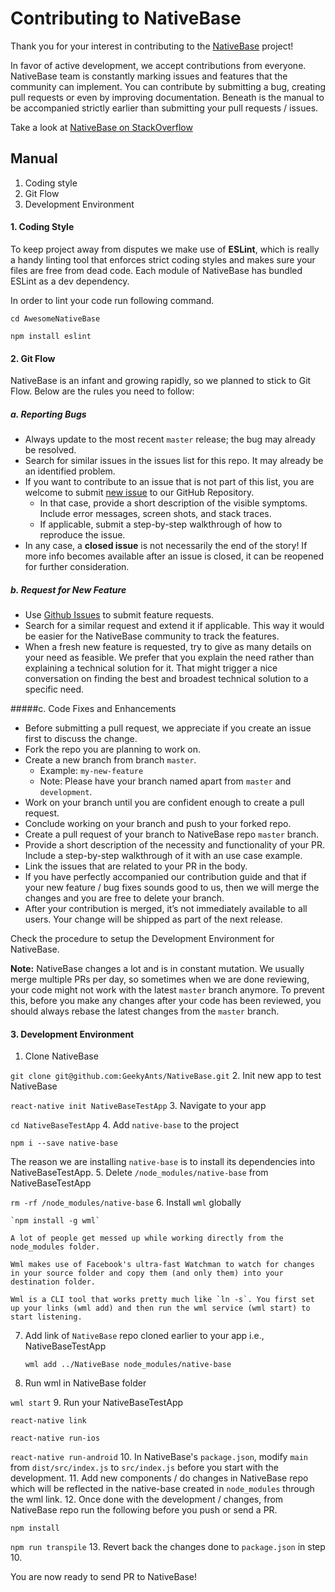 # Contributing to NativeBase

Thank you for your interest in contributing to the [NativeBase](https://nativebase.io/) project!

In favor of active development, we accept contributions from everyone. NativeBase team is constantly marking issues and features that the community can implement. You can contribute by submitting a bug, creating pull requests or even by improving documentation. Beneath is the manual to be accompanied strictly earlier than submitting your pull requests / issues.

Take a look at [NativeBase on StackOverflow](http://stackoverflow.com/questions/tagged/native-base)


## Manual

1. Coding style
2. Git Flow
3. Development Environment


#### 1. Coding Style

To keep project away from disputes we make use of **ESLint**, which is really a handy linting tool that enforces strict coding styles and makes sure your files are free from dead code. Each module of NativeBase has bundled ESLint as a dev dependency.

In order to lint your code run following command.

```
cd AwesomeNativeBase

npm install eslint
```


#### 2. Git Flow

NativeBase is an infant and growing rapidly, so we planned to stick to Git Flow. Below are the rules you need to follow:

##### a. Reporting Bugs

-	Always update to the most recent `master` release; the bug may already be resolved.
-	Search for similar issues in the issues list for this repo. It may already be an identified problem.
-	If you want to contribute to an issue that is not part of this list, you are welcome to submit [new issue](https://github.com/GeekyAnts/NativeBase/issues/new) to our GitHub Repository.
	-	In that case, provide a short description of the visible symptoms. Include error messages, screen shots, and stack traces.
	-	If applicable, submit a step-by-step walkthrough of how to reproduce the issue.
-	In any case, a **closed issue** is not necessarily the end of the story! If more info becomes available after an issue is closed, it can be reopened for further consideration.


##### b. Request for New Feature

-	Use [Github Issues](https://github.com/GeekyAnts/NativeBase/issues) to submit feature requests.
-	Search for a similar request and extend it if applicable. This way it would be easier for the NativeBase community to track the features.
-	When a fresh new feature is requested, try to give as many details on your need as feasible. We prefer that you explain the need rather than explaining a technical solution for it. That might trigger a nice conversation on finding the best and broadest technical solution to a specific need.


#####c. Code Fixes and Enhancements

-	Before submitting a pull request, we appreciate if you create an issue first to discuss the change.
-	Fork the repo you are planning to work on.
-	Create a new branch from branch `master`.
    -  Example: `my-new-feature`
    -  Note: Please have your branch named apart from `master` and `development`.
-	Work on your branch until you are confident enough to create a pull request.
-	Conclude working on your branch and push to your forked repo.
-	Create a pull request of your branch to NativeBase repo `master` branch.
-	Provide a short description of the necessity and functionality of your PR. Include a step-by-step walkthrough of it with an use case example.
-	Link the issues that are related to your PR in the body.
-	If you have perfectly accompanied our contribution guide and that if your new feature / bug fixes sounds good to us, then we will merge the changes and you are free to delete your branch.
-	After your contribution is merged, it’s not immediately available to all users. Your change will be shipped as part of the next release.

Check the procedure to setup the Development Environment for NativeBase.


**Note:** NativeBase changes a lot and is in constant mutation. We usually merge multiple PRs per day, so sometimes when we are done reviewing, your code might not work with the latest `master` branch anymore. To prevent this, before you make any changes after your code has been reviewed, you should always rebase the latest changes from the `master` branch.


#### 3. Development Environment

1. Clone NativeBase

  `git clone git@github.com:GeekyAnts/NativeBase.git`
2. Init new app to test NativeBase
  
  `react-native init NativeBaseTestApp`
3. Navigate to your app

   `cd NativeBaseTestApp`
4. Add `native-base` to the project
  
  `npm i --save native-base`

  The reason we are installing `native-base` is to install its dependencies into NativeBaseTestApp.
5. Delete `/node_modules/native-base` from NativeBaseTestApp
  
  `rm -rf /node_modules/native-base`
6. Install `wml` globally
  	
  	`npm install -g wml`
	
	A lot of people get messed up while working directly from the node_modules folder.

	Wml makes use of Facebook's ultra-fast Watchman to watch for changes in your source folder and copy them (and only them) into your destination folder.

	Wml is a CLI tool that works pretty much like `ln -s`. You first set up your links (wml add) and then run the wml service (wml start) to start listening.
  
7. Add link of `NativeBase` repo cloned earlier to your app i.e., NativeBaseTestApp
   
   `wml add ../NativeBase node_modules/native-base`
8. Run wml in NativeBase folder
  
  `wml start`
9. Run your NativeBaseTestApp
  
  `react-native link`

  `react-native run-ios`

  `react-native run-android`
10. In NativeBase's `package.json`, modify `main` from `dist/src/index.js` to `src/index.js` before you start with the development.
11. Add new components / do changes in NativeBase repo which will be reflected in the native-base created in `node_modules` through the wml link.
12. Once done with the development / changes, from NativeBase repo run the following before you push or send a PR.
  
  `npm install`

  `npm run transpile`
13. Revert back the changes done to `package.json` in step 10.

You are now ready to send PR to NativeBase!